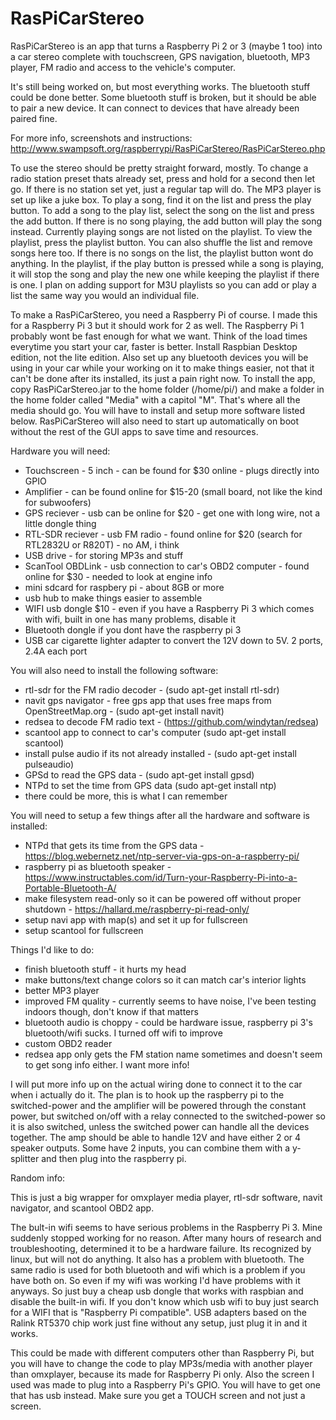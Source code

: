 # RasPiCarStereo
RasPiCarStereo is an app that turns a Raspberry Pi 2 or 3 (maybe 1 too) into a car stereo complete with touchscreen, GPS navigation, bluetooth, MP3 player, FM radio and access to the vehicle's computer.

It's still being worked on, but most everything works. The bluetooth stuff could be done better. Some bluetooth stuff is broken, but it should be able to pair a new device. It can connect to devices that have already been paired fine.

For more info, screenshots and instructions:
http://www.swampsoft.org/raspberrypi/RasPiCarStereo/RasPiCarStereo.php

To use the stereo should be pretty straight forward, mostly. To change a radio station preset thats already set, press and hold for a second then let go. If there is no station set yet, just a regular tap will do. The MP3 player is set up like a juke box. To play a song, find it on the list and press the play button. To add a song to the play list, select the song on the list and press the add button. If there is no song playing, the add button will play the song instead. Currently playing songs are not listed on the playlist. To view the playlist, press the playlist button. You can also shuffle the list and remove songs here too. If there is no songs on the list, the playlist button wont do anything. In the playlist, if the play button is pressed while a song is playing, it will stop the song and play the new one while keeping the playlist if there is one. I plan on adding support for M3U playlists so you can add or play a list the same way you would an individual file.

To make a RasPiCarStereo, you need a Raspberry Pi of course. I made this for a Raspberry Pi 3 but it should work for 2 as well. The Raspberry Pi 1 probably wont be fast enough for what we want. Think of the load times everytime you start your car, faster is better. Install Raspbian Desktop edition, not the lite edition. Also set up any bluetooth devices you will be using in your car while your working on it to make things easier, not that it can't be done after its installed, its just a pain right now. To install the app, copy RasPiCarStereo.jar to the home folder (/home/pi/) and make a folder in the home folder called "Media" with a capitol "M". That's where all the media should go. You will have to install and setup more software listed below. RasPiCarStereo will also need to start up automatically on boot without the rest of the GUI apps to save time and resources.

Hardware you will need:

 - Touchscreen - 5 inch - can be found for $30 online - plugs directly into GPIO
 - Amplifier - can be found online for $15-20 (small board, not like the kind for subwoofers)
 - GPS reciever - usb can be online for $20 - get one with long wire, not a little dongle thing
 - RTL-SDR reciever - usb FM radio - found online for $20 (search for RTL2832U or R820T) - no AM, i think
 - USB drive - for storing MP3s and stuff
 - ScanTool OBDLink - usb connection to car's OBD2 computer - found online for $30 - needed to look at engine info
 - mini sdcard for raspbery pi - about 8GB or more
 - usb hub to make things easier to assemble
 - WIFI usb dongle $10 - even if you have a Raspberry Pi 3 which comes with wifi, built in one has many problems, disable it
 - Bluetooth dongle if you dont have the raspberry pi 3
 - USB car cigarette lighter adapter to convert the 12V down to 5V. 2 ports, 2.4A each port
 
You will also need to install the following software:
 
 - rtl-sdr for the FM radio decoder - (sudo apt-get install rtl-sdr)
 - navit gps navigator - free gps app that uses free maps from OpenStreetMap.org - (sudo apt-get install navit)
 - redsea to decode FM radio text - (https://github.com/windytan/redsea)
 - scantool app to connect to car's computer (sudo apt-get install scantool)
 - install pulse audio if its not already installed - (sudo apt-get install pulseaudio)
 - GPSd to read the GPS data - (sudo apt-get install gpsd)
 - NTPd to set the time from GPS data  (sudo apt-get install ntp)
 - there could be more, this is what I can remember

You will need to setup a few things after all the hardware and software is installed:

 - NTPd that gets its time from the GPS data - https://blog.webernetz.net/ntp-server-via-gps-on-a-raspberry-pi/
 - raspberry pi as bluetooth speaker - https://www.instructables.com/id/Turn-your-Raspberry-Pi-into-a-Portable-Bluetooth-A/
 - make filesystem read-only so it can be powered off without proper shutdown - https://hallard.me/raspberry-pi-read-only/
 - setup navi app with map(s) and set it up for fullscreen
 - setup scantool for fullscreen
 
Things I'd like to do:

 - finish bluetooth stuff - it hurts my head
 - make buttons/text change colors so it can match car's interior lights
 - better MP3 player
 - improved FM quality - currently seems to have noise, I've been testing indoors though, don't know if that matters
 - bluetooth audio is choppy - could be hardware issue, raspberry pi 3's bluetooth/wifi sucks. I turned off wifi to improve
 - custom OBD2 reader
 - redsea app only gets the FM station name sometimes and doesn't seem to get song info either. I want more info!
 
I will put more info up on the actual wiring done to connect it to the car when i actually do it. The plan is to hook up the  raspberry pi to the switched-power and the amplifier will be powered through the constant power, but switched on/off with a relay connected to the switched-power so it is also switched, unless the switched power can handle all the devices together. The amp should be able to handle 12V and have either 2 or 4 speaker outputs. Some have 2 inputs, you can combine them with a y-splitter and then plug into the raspberry pi.
 
Random info:

This is just a big wrapper for omxplayer media player, rtl-sdr software, navit navigator, and scantool OBD2 app.

The bult-in wifi seems to have serious problems in the Raspberry Pi 3. Mine suddenly stopped working for no reason. After many hours of research and troubleshooting, determined it to be a hardware failure. Its recognized by linux, but will not do anything. It also has a problem with bluetooth. The same radio is used for both bluetooth and wifi which is a problem if you have both on. So even if my wifi was working I'd have problems with it anyways. So just buy a cheap usb dongle that works with raspbian and disable the built-in wifi. If you don't know which usb wifi to buy just search for a WIFI that is "Raspberry Pi compatible". USB adapters based on the Ralink RT5370 chip work just fine without any setup, just plug it in and it works.

This could be made with different computers other than Raspberry Pi, but you will have to change the code to play MP3s/media with another player than omxplayer, because its made for Raspberry Pi only. Also the screen I used was made to plug into a Raspberry Pi's GPIO. You will have to get one that has usb instead. Make sure you get a TOUCH screen and not just a screen.
